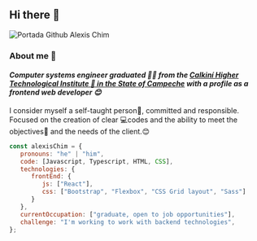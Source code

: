 ## Hi there 👋

![Portada Github Alexis Chim](https://user-images.githubusercontent.com/75916617/227391143-5a5f2984-36a1-430c-99d4-5a1a3208a69d.png)

### About me 🙋
#### <em>Computer systems engineer graduated 👨‍🎓 from the <a href="[https://hogent.be](https://www.itescam.edu.mx/portal/)">Calkiní Higher Technological Institute 🏫 in the State of Campeche</a> with a profile as a frontend web developer 😊</br>
</em>

<p>I consider myself a self-taught person🙌, committed and responsible. Focused on the creation of clear 💻codes and the ability to meet the objectives🎯 and the needs of the client.😊</p>

```javascript
const alexisChim = {
   pronouns: "he" | "him",
   code: [Javascript, Typescript, HTML, CSS],
   technologies: {
      frontEnd: {
         js: ["React"],
         css: ["Bootstrap", "Flexbox", "CSS Grid layout", "Sass"]
      }
   },
   currentOccupation: ["graduate, open to job opportunities"],
   challenge: "I'm working to work with backend technologies",
};
